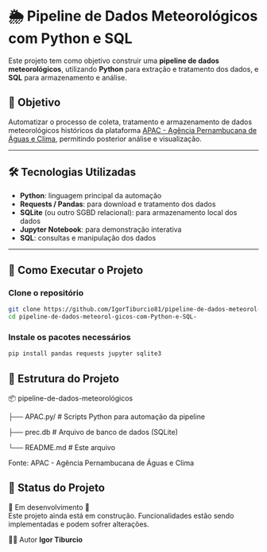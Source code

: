 # 🌦️ Pipeline de Dados Meteorológicos com Python e SQL

Este projeto tem como objetivo construir uma **pipeline de dados meteorológicos**, utilizando **Python** para extração e tratamento dos dados, e **SQL** para armazenamento e análise.

## 📌 Objetivo

Automatizar o processo de coleta, tratamento e armazenamento de dados meteorológicos históricos da plataforma [APAC - Agência Pernambucana de Águas e Clima](http://dados.apac.pe.gov.br:41120/cemaden/), permitindo posterior análise e visualização.

---

## 🛠️ Tecnologias Utilizadas

- **Python**: linguagem principal da automação
- **Requests / Pandas**: para download e tratamento dos dados
- **SQLite** (ou outro SGBD relacional): para armazenamento local dos dados
- **Jupyter Notebook**: para demonstração interativa
- **SQL**: consultas e manipulação dos dados

---

## 🚀 Como Executar o Projeto

### Clone o repositório
```bash
git clone https://github.com/IgorTiburcio81/pipeline-de-dados-meteorol-gicos-com-Python-e-SQL-.git
cd pipeline-de-dados-meteorol-gicos-com-Python-e-SQL-
```
### Instale os pacotes necessários
```bash
pip install pandas requests jupyter sqlite3
```
## 📁 Estrutura do Projeto
📦 pipeline-de-dados-meteorológicos

├── APAC.py/                 # Scripts Python para automação da pipeline

├── prec.db                  # Arquivo de banco de dados (SQLite)

└── README.md                # Este arquivo

Fonte: APAC - Agência Pernambucana de Águas e Clima

## 📌 Status do Projeto

🚧 Em desenvolvimento 🚧  
Este projeto ainda está em construção. Funcionalidades estão sendo implementadas e podem sofrer alterações.

🙋‍♂️ Autor
 **Igor Tiburcio**